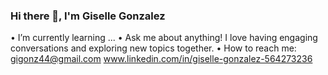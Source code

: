 ### Hi there 👋, I'm Giselle Gonzalez
 • I’m currently learning ...
 • Ask me about anything! I love having engaging conversations and exploring new topics together.
 • How to reach me: gigonz44@gmail.com www.linkedin.com/in/giselle-gonzalez-564273236
 
<!--
**GiselleG44/GiselleG44** is a ✨ _special_ ✨ repository because its `README.md` (this file) appears on your GitHub profile.

Here are some ideas to get you started:

- 🔭 I’m currently working on ...
- 🌱 I’m currently learning ...
- 👯 I’m looking to collaborate on ...
- 🤔 I’m looking for help with ...
- 💬 Ask me about anything! I love having engaging conversations and exploring new topics together.
- 📫 How to reach me: linkedIn
- 😄 Pronouns: ...
- ⚡ Fun fact: ...
-->
